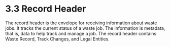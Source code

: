 3.3 Record Header
=======
The record header is the envelope for receiving information about waste jobs. It tracks the current status of a waste job. The information is metadata, that is, data to help track and manage a job.  The record header contains Waste Record, Track Changes, and Legal Entities.
